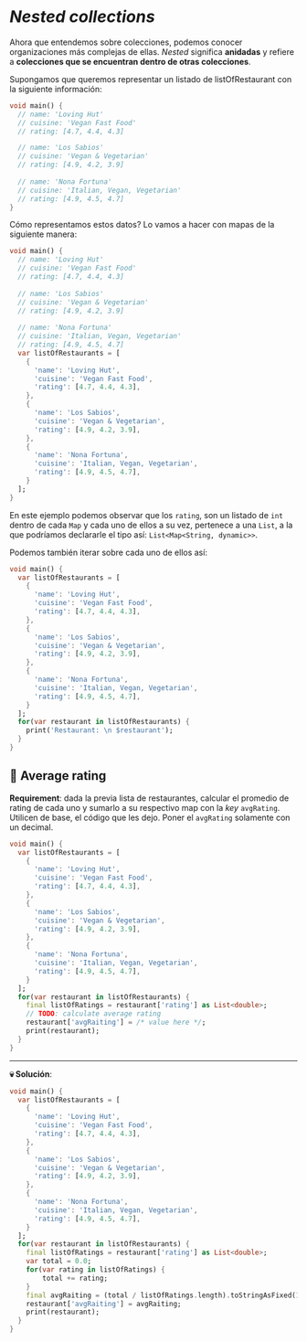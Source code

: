 # _Nested collections_

Ahora que entendemos sobre colecciones, podemos conocer organizaciones más complejas de ellas. _Nested_ significa __anidadas__ y refiere a __colecciones que se encuentran dentro de otras colecciones__.

Supongamos que queremos representar un listado de listOfRestaurant con la siguiente información:

```dart
void main() {
  // name: 'Loving Hut'
  // cuisine: 'Vegan Fast Food'
  // rating: [4.7, 4.4, 4.3]

  // name: 'Los Sabios'
  // cuisine: 'Vegan & Vegetarian'
  // rating: [4.9, 4.2, 3.9]
  
  // name: 'Nona Fortuna'
  // cuisine: 'Italian, Vegan, Vegetarian'
  // rating: [4.9, 4.5, 4.7]
}
```

Cómo representamos estos datos? Lo vamos a hacer con mapas de la siguiente manera:

```dart
void main() {
  // name: 'Loving Hut'
  // cuisine: 'Vegan Fast Food'
  // rating: [4.7, 4.4, 4.3]
  
  // name: 'Los Sabios'
  // cuisine: 'Vegan & Vegetarian'
  // rating: [4.9, 4.2, 3.9]
  
  // name: 'Nona Fortuna'
  // cuisine: 'Italian, Vegan, Vegetarian'
  // rating: [4.9, 4.5, 4.7]
  var listOfRestaurants = [
    {
      'name': 'Loving Hut',
      'cuisine': 'Vegan Fast Food',
      'rating': [4.7, 4.4, 4.3],
    },
    {
      'name': 'Los Sabios',
      'cuisine': 'Vegan & Vegetarian',
      'rating': [4.9, 4.2, 3.9],
    },
    {
      'name': 'Nona Fortuna',
      'cuisine': 'Italian, Vegan, Vegetarian',
      'rating': [4.9, 4.5, 4.7],
    }
  ];
}


```

En este ejemplo podemos observar que los `rating`, son un listado de `int` dentro de cada `Map` y cada uno de ellos a su vez, pertenece a una `List`, a la que podríamos declararle el tipo así: `List<Map<String, dynamic>>`.

Podemos también iterar sobre cada uno de ellos así:

```dart
void main() {
  var listOfRestaurants = [
    {
      'name': 'Loving Hut',
      'cuisine': 'Vegan Fast Food',
      'rating': [4.7, 4.4, 4.3],
    },
    {
      'name': 'Los Sabios',
      'cuisine': 'Vegan & Vegetarian',
      'rating': [4.9, 4.2, 3.9],
    },
    {
      'name': 'Nona Fortuna',
      'cuisine': 'Italian, Vegan, Vegetarian',
      'rating': [4.9, 4.5, 4.7],
    }
  ];
  for(var restaurant in listOfRestaurants) {
    print('Restaurant: \n $restaurant');
  }
}
```

## 💪 Average rating

__Requirement__: dada la previa lista de restaurantes, calcular el promedio de rating de cada uno y sumarlo a su respectivo map con la _key_ `avgRating`. Utilicen de base, el código que les dejo. Poner el `avgRating` solamente con un decimal.

```dart
void main() {
  var listOfRestaurants = [
    {
      'name': 'Loving Hut',
      'cuisine': 'Vegan Fast Food',
      'rating': [4.7, 4.4, 4.3],
    },
    {
      'name': 'Los Sabios',
      'cuisine': 'Vegan & Vegetarian',
      'rating': [4.9, 4.2, 3.9],
    },
    {
      'name': 'Nona Fortuna',
      'cuisine': 'Italian, Vegan, Vegetarian',
      'rating': [4.9, 4.5, 4.7],
    }
  ];
  for(var restaurant in listOfRestaurants) {
    final listOfRatings = restaurant['rating'] as List<double>;
    // TODO: calculate average rating
    restaurant['avgRaiting'] = /* value here */;
    print(restaurant);
  }
}
```

---

__💀 Solución__:

```dart
void main() {
  var listOfRestaurants = [
    {
      'name': 'Loving Hut',
      'cuisine': 'Vegan Fast Food',
      'rating': [4.7, 4.4, 4.3],
    },
    {
      'name': 'Los Sabios',
      'cuisine': 'Vegan & Vegetarian',
      'rating': [4.9, 4.2, 3.9],
    },
    {
      'name': 'Nona Fortuna',
      'cuisine': 'Italian, Vegan, Vegetarian',
      'rating': [4.9, 4.5, 4.7],
    }
  ];
  for(var restaurant in listOfRestaurants) {
    final listOfRatings = restaurant['rating'] as List<double>;
    var total = 0.0;
    for(var rating in listOfRatings) {
        total += rating;
    }
    final avgRaiting = (total / listOfRatings.length).toStringAsFixed(1);    
    restaurant['avgRaiting'] = avgRaiting;
    print(restaurant);
  }
}
```
